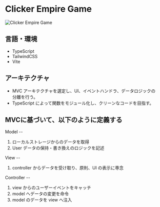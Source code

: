 # Clicker Empire Game

![Clicker Empire Game](https://github.com/Seiya-Tagami/CSProject_ClickerEmpireGame/assets/107479598/b1ca454c-b28d-4246-9f69-4f67814f5eea)

## 言語・環境

- TypeScript
- TailwindCSS
- Vite

## アーキテクチャ

- MVC アーキテクチャを選定し、UI、イベントハンドラ、データロジックの分離を行う。
- TypeScript によって関数をモジュール化し、クリーンなコードを目指す。

## MVCに基づいて、以下のように定義する

Model --

1. ローカルストレージからのデータを取得
2. User データの保持・書き換えのロジックを記述

View --

1. controller からデータを受け取り、原則、UI の表示に専念

Controller --

1. view からのユーザーイベントをキャッチ
2. model へデータの変更を命令
3. model のデータを view へ注入
